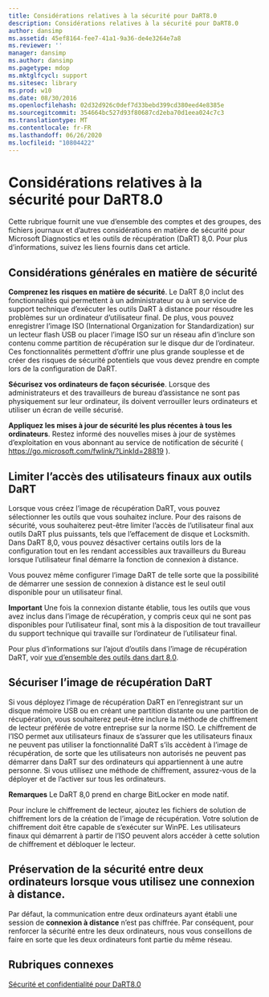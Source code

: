 ```yaml
---
title: Considérations relatives à la sécurité pour DaRT8.0
description: Considérations relatives à la sécurité pour DaRT8.0
author: dansimp
ms.assetid: 45ef8164-fee7-41a1-9a36-de4e3264e7a8
ms.reviewer: ''
manager: dansimp
ms.author: dansimp
ms.pagetype: mdop
ms.mktglfcycl: support
ms.sitesec: library
ms.prod: w10
ms.date: 08/30/2016
ms.openlocfilehash: 02d32d926c0def7d33bebd399cd380eed4e8385e
ms.sourcegitcommit: 354664bc527d93f80687cd2eba70d1eea024c7c3
ms.translationtype: MT
ms.contentlocale: fr-FR
ms.lasthandoff: 06/26/2020
ms.locfileid: "10804422"
---
```

# Considérations relatives à la sécurité pour DaRT8.0


Cette rubrique fournit une vue d’ensemble des comptes et des groupes, des fichiers journaux et d’autres considérations en matière de sécurité pour Microsoft Diagnostics et les outils de récupération (DaRT) 8,0. Pour plus d’informations, suivez les liens fournis dans cet article.

## Considérations générales en matière de sécurité


**Comprenez les risques en matière de sécurité**. Le DaRT 8,0 inclut des fonctionnalités qui permettent à un administrateur ou à un service de support technique d’exécuter les outils DaRT à distance pour résoudre les problèmes sur un ordinateur d’utilisateur final. De plus, vous pouvez enregistrer l’image ISO (International Organization for Standardization) sur un lecteur flash USB ou placer l’image ISO sur un réseau afin d’inclure son contenu comme partition de récupération sur le disque dur de l’ordinateur. Ces fonctionnalités permettent d’offrir une plus grande souplesse et de créer des risques de sécurité potentiels que vous devez prendre en compte lors de la configuration de DaRT.

**Sécurisez vos ordinateurs de façon sécurisée**. Lorsque des administrateurs et des travailleurs de bureau d’assistance ne sont pas physiquement sur leur ordinateur, ils doivent verrouiller leurs ordinateurs et utiliser un écran de veille sécurisé.

**Appliquez les mises à jour de sécurité les plus récentes à tous les ordinateurs**. Restez informé des nouvelles mises à jour de systèmes d’exploitation en vous abonnant au service de notification de sécurité ( <https://go.microsoft.com/fwlink/?LinkId=28819> ).

## Limiter l’accès des utilisateurs finaux aux outils DaRT


Lorsque vous créez l’image de récupération DaRT, vous pouvez sélectionner les outils que vous souhaitez inclure. Pour des raisons de sécurité, vous souhaiterez peut-être limiter l’accès de l’utilisateur final aux outils DaRT plus puissants, tels que l’effacement de disque et Locksmith. Dans DaRT 8,0, vous pouvez désactiver certains outils lors de la configuration tout en les rendant accessibles aux travailleurs du Bureau lorsque l’utilisateur final démarre la fonction de connexion à distance.

Vous pouvez même configurer l’image DaRT de telle sorte que la possibilité de démarrer une session de connexion à distance est le seul outil disponible pour un utilisateur final.

**Important**  Une fois la connexion distante établie, tous les outils que vous avez inclus dans l’image de récupération, y compris ceux qui ne sont pas disponibles pour l’utilisateur final, sont mis à la disposition de tout travailleur du support technique qui travaille sur l’ordinateur de l’utilisateur final.

 

Pour plus d’informations sur l’ajout d’outils dans l’image de récupération DaRT, voir [vue d’ensemble des outils dans dart 8,0](overview-of-the-tools-in-dart-80-dart-8.md).

## Sécuriser l’image de récupération DaRT


Si vous déployez l’image de récupération DaRT en l’enregistrant sur un disque mémoire USB ou en créant une partition distante ou une partition de récupération, vous souhaiterez peut-être inclure la méthode de chiffrement de lecteur préférée de votre entreprise sur la norme ISO. Le chiffrement de l’ISO permet aux utilisateurs finaux de s’assurer que les utilisateurs finaux ne peuvent pas utiliser la fonctionnalité DaRT s’ils accèdent à l’image de récupération, de sorte que les utilisateurs non autorisés ne peuvent pas démarrer dans DaRT sur des ordinateurs qui appartiennent à une autre personne. Si vous utilisez une méthode de chiffrement, assurez-vous de la déployer et de l’activer sur tous les ordinateurs.

**Remarques**  Le DaRT 8,0 prend en charge BitLocker en mode natif.

 

Pour inclure le chiffrement de lecteur, ajoutez les fichiers de solution de chiffrement lors de la création de l’image de récupération. Votre solution de chiffrement doit être capable de s’exécuter sur WinPE. Les utilisateurs finaux qui démarrent à partir de l’ISO peuvent alors accéder à cette solution de chiffrement et débloquer le lecteur.

## Préservation de la sécurité entre deux ordinateurs lorsque vous utilisez une connexion à distance.


Par défaut, la communication entre deux ordinateurs ayant établi une session de **connexion à distance** n’est pas chiffrée. Par conséquent, pour renforcer la sécurité entre les deux ordinateurs, nous vous conseillons de faire en sorte que les deux ordinateurs font partie du même réseau.

## Rubriques connexes


[Sécurité et confidentialité pour DaRT8.0](security-and-privacy-for-dart-80-dart-8.md)

 

 






